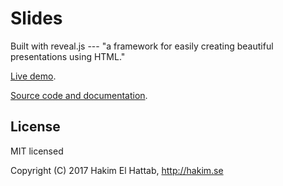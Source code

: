 # Slides

Built with reveal.js --- "a framework for easily creating beautiful presentations using HTML."

[Live demo](http://revealjs.com/).

[Source code and documentation](https://github.com/hakimel/reveal.js).

## License

MIT licensed

Copyright (C) 2017 Hakim El Hattab, http://hakim.se
